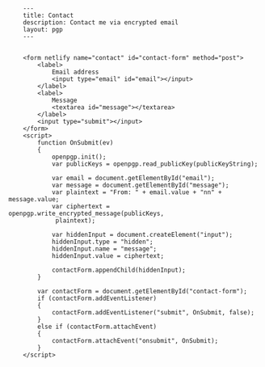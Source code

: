         ---
        title: Contact
        description: Contact me via encrypted email
        layout: pgp
        ---

        
        <form netlify name="contact" id="contact-form" method="post">
            <label>
                Email address
                <input type="email" id="email"></input>
            </label>
            <label>
                Message
                <textarea id="message"></textarea>
            </label>
            <input type="submit"></input>
        </form>
        <script>
            function OnSubmit(ev)
            {
                openpgp.init();
                var publicKeys = openpgp.read_publicKey(publicKeyString);

                var email = document.getElementById("email");
                var message = document.getElementById("message");
                var plaintext = "From: " + email.value + "nn" + message.value;
                var ciphertext = openpgp.write_encrypted_message(publicKeys,
                 plaintext);

                var hiddenInput = document.createElement("input");
                hiddenInput.type = "hidden";
                hiddenInput.name = "message";
                hiddenInput.value = ciphertext;

                contactForm.appendChild(hiddenInput);
            }

            var contactForm = document.getElementById("contact-form");
            if (contactForm.addEventListener)
            {
                contactForm.addEventListener("submit", OnSubmit, false);
            }
            else if (contactForm.attachEvent)
            {
                contactForm.attachEvent("onsubmit", OnSubmit);
            }
        </script>
